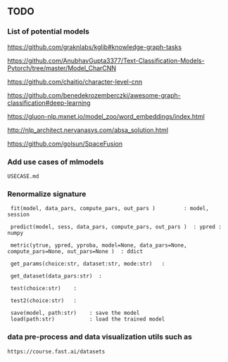 ## TODO



### List of potential models



https://github.com/graknlabs/kglib#knowledge-graph-tasks


https://github.com/AnubhavGupta3377/Text-Classification-Models-Pytorch/tree/master/Model_CharCNN


https://github.com/chaitjo/character-level-cnn


https://github.com/benedekrozemberczki/awesome-graph-classification#deep-learning


https://gluon-nlp.mxnet.io/model_zoo/word_embeddings/index.html


http://nlp_architect.nervanasys.com/absa_solution.html


https://github.com/golsun/SpaceFusion









###  Add use cases of mlmodels
    USECASE.md



### Renormalize signature

     fit(model, data_pars, compute_pars, out_pars )         : model, session
    
     predict(model, sess, data_pars, compute_pars, out_pars )  : ypred : numpy
    
     metric(ytrue, ypred, yproba, model=None, data_pars=None, compute_pars=None, out_pars=None )  : ddict 
    
     get_params(choice:str, dataset:str, mode:str)   : 
    
     get_dataset(data_pars:str)  : 
    
     test(choice:str)    :      
    
     test2(choice:str)   :   
    
     save(model, path:str)    : save the model
     load(path:str)           : load the trained model


###  data pre-process and data visualization utils such as 
    https://course.fast.ai/datasets






